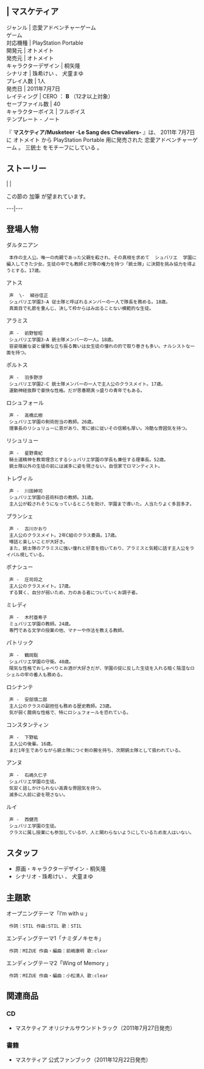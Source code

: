 |  マスケティア  
---  
ジャンル  |  恋愛アドベンチャーゲーム   
ゲーム  
対応機種  |  PlayStation Portable   
開発元  |  オトメイト   
発売元  |  オトメイト   
キャラクターデザイン  |  桐矢隆   
シナリオ  |  珠希けい  、  犬童まゆ   
プレイ人数  |  1人   
発売日  |  2011年7月7日   
レイティング  |  CERO  ：  **B** （12才以上対象）   
セーブファイル数  |  40   
キャラクターボイス  |  フルボイス   
テンプレート  \-  ノート  
  
『 **マスケティア/Musketeer -Le Sang des Chevaliers-** 』は、  2011年  7月7日  に  オトメイト  から
PlayStation Portable  用に発売された  恋愛アドベンチャーゲーム  。  三銃士  をモチーフにしている    。

##  ストーリー  

|  | 

この節の  加筆  が望まれています。  
  
---|---  
  
##  登場人物  

ダルタニアン

     本作の主人公。唯一の肉親であった父親を殺され、その真相を求めて  シュバリエ  学園に編入してきた少女。生徒の中でも教師と対等の権力を持つ「銃士隊」に決闘を挑み協力を得ようとする。17歳。 
    
アトス

     声  \-  細谷佳正 
     シュバリエ学園3-A 従士隊と呼ばれるメンバーの一人で隊長を務める。18歳。 
     真面目で礼節を重んじ、決して枠からはみ出ることない模範的な生徒。 
    
アラミス

     声 -  前野智昭 
     シュバリエ学園3-A 銃士隊メンバーの一人。18歳。 
     容姿端麗な姿と優雅な立ち振る舞いは女生徒の憧れの的で取り巻きも多い。ナルシストな一面を持つ。 
    
ポルトス

     声 -  羽多野渉 
     シュバリエ学園2-C 銃士隊メンバーの一人で主人公のクラスメイト。17歳。 
     運動神経抜群で豪快な性格。だが思春期真っ盛りの青年でもある。 
    
ロシュフォール

     声 -  高橋広樹 
     シュバリエ学園の剣術担当の教師。26歳。 
     理事長のリシュリューに恩があり、常に彼に従いその信頼も厚い。冷酷な雰囲気を持つ。 
    
リシュリュー

     声 -  星野貴紀 
     騎士道精神を教育理念とするシュバリエ学園の学長も兼任する理事長。52歳。 
     銃士隊以外の生徒の前には滅多に姿を現さない。自信家でロマンティスト。 
    
トレヴィル

     声 -  川田紳司 
     シュバリエ学園の芸術科目の教師。31歳。 
     主人公が殺されそうになっているところを助け、学園まで導いた。人当たりよく多芸多才。 
    
    
プランシェ

     声 -  古川かおり 
     主人公のクラスメイト。2年C組のクラス委員。17歳。 
     噂話と楽しいことが大好き。 
     また、銃士隊のアラミスに強い憧れと好意を抱いており、アラミスと気軽に話す主人公をライバル視している。 
    
ボナシュー

     声 -  庄司将之 
     主人公のクラスメイト。17歳。 
     ずる賢く、自分が弱いため、力のある者についていくお調子者。 
    
ミレディ

     声 -  木村亜希子 
     ミュバリエ学園の教師。24歳。 
     専門である文学の授業の他、マナーや作法を教える教師。 
    
パトリック

     声 -  鶴岡聡 
     シュバリエ学園の守衛。40歳。 
     陽気な性格でおしゃべりとお酒が大好きだが、学園の掟に反した生徒を入れる暗く陰湿なロシェルの牢の番人も務める。 
    
ロシナンテ

     声 -  安部慎二郎 
     主人公のクラスの副担任も務める歴史教師。23歳。 
     気が弱く臆病な性格で、特にロシュフォールを恐れている。 
    
コンスタンティン

     声 -  下野紘 
     主人公の後輩。16歳。 
     まだ1年生でありながら銃士隊につぐ剣の腕を持ち、次期銃士隊として扱われている。 
    
アンヌ

     声 -  石嶋久仁子 
     シュバリエ学園の生徒。 
     気安く話しかけられない高貴な雰囲気を持つ。 
     滅多に人前に姿を現さない。 
    
ルイ

     声 -  西健亮 
     シュバリエ学園の生徒。 
     クラスに属し授業にも参加しているが、人と関わらないようにしているため友人はいない。 
    

##  スタッフ  

  * 原画・キャラクターデザイン -  桐矢隆 
  * シナリオ -  珠希けい  、  犬童まゆ 

##  主題歌  

オープニングテーマ「I’m with u 」

     作詞：STIL 作曲:STIL 歌：STIL 
エンディングテーマ1「ナミダノキセキ」

     作詞：MIZUE 作曲・編曲：前嶋康明 歌:clear 
エンディングテーマ2「Wing of Memory 」

     作詞：MIZUE 作曲・編曲：小松清人 歌:clear 

##  関連商品  

###  CD  

  * マスケティア オリジナルサウンドトラック（2011年7月27日発売） 

###  書籍  

  * マスケティア 公式ファンブック（2011年12月22日発売） 

